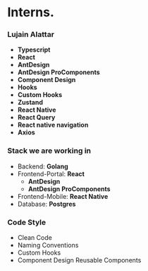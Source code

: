 # Interns. 



### Lujain Alattar 
- **Typescript**
- **React**
- **AntDesign**
- **AntDesign ProComponents**
- **Component Design**
- **Hooks**
- **Custom Hooks**
- **Zustand**
- **React Native**
- **React Query**
- **React native navigation**
- **Axios**


### Stack we are working in
- Backend: **Golang**
- Frontend-Portal: **React**
  - **AntDesign**
  - **AntDesign ProComponents**
- Frontend-Mobile: **React Native**
- Database: **Postgres**

### Code Style
- Clean Code
- Naming Conventions
- Custom Hooks
- Component Design Reusable Components
